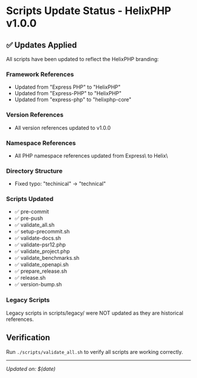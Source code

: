 # Scripts Update Status - HelixPHP v1.0.0

## ✅ Updates Applied

All scripts have been updated to reflect the HelixPHP branding:

### Framework References
- Updated from "Express PHP" to "HelixPHP"
- Updated from "Express-PHP" to "HelixPHP"
- Updated from "express-php" to "helixphp-core"

### Version References
- All version references updated to v1.0.0

### Namespace References
- All PHP namespace references updated from Express\ to Helix\

### Directory Structure
- Fixed typo: "techinical" → "technical"

### Scripts Updated
- ✅ pre-commit
- ✅ pre-push
- ✅ validate_all.sh
- ✅ setup-precommit.sh
- ✅ validate-docs.sh
- ✅ validate-psr12.php
- ✅ validate_project.php
- ✅ validate_benchmarks.sh
- ✅ validate_openapi.sh
- ✅ prepare_release.sh
- ✅ release.sh
- ✅ version-bump.sh

### Legacy Scripts
Legacy scripts in scripts/legacy/ were NOT updated as they are historical references.

## Verification
Run `./scripts/validate_all.sh` to verify all scripts are working correctly.

---
*Updated on: $(date)*
